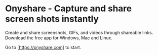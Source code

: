 # Onyshare - Capture and share screen shots instantly
Create and share screenshots, GIFs, and videos through shareable links. Download the free app for Windows, Mac and Linux.

Go to [https://onyshare.com] to start.
